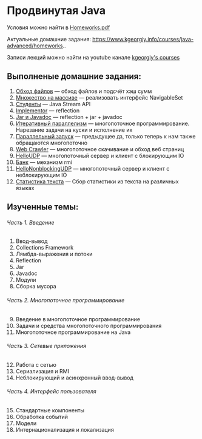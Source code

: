 # Продвинутая Java

Условия можно найти в [Homeworks.pdf](Homeworks.pdf)

Актуальные домашние задания: https://www.kgeorgiy.info/courses/java-advanced/homeworks..

Записи лекций можно найти на youtube канале [kgeorgiy's courses](https://www.youtube.com/c/kgeorgiycourses/videos)

## Выполненые домашние задания:

1. [Обход файлов](java-solutions/info/kgeorgiy/ja/sharaev/walk/Walk.java) — обход файлов и подсчёт хэш сумм
2. [Множество на массиве](java-solutions/info/kgeorgiy/ja/sharaev/arrayset/ArraySet.java) — реализовать интерфейс
   NavigableSet
3. [Студенты](java-solutions/info/kgeorgiy/ja/sharaev/student/StudentDB.java) — Java Stream API
4. [Implementor](java-solutions/info/kgeorgiy/ja/sharaev/implementor/Implementor.java) — reflection
5. [Jar и Javadoc](java-solutions/info/kgeorgiy/ja/sharaev/implementor/Implementor.java) — reflection + jar + javadoc
6. [Итеративный параллелизм](java-solutions/info/kgeorgiy/ja/sharaev/concurrent/IterativeParallelism.java) —
   многопоточное программирование. Нарезание задачи на куски и исполнение их
7. [Параллельный запуск](java-solutions/info/kgeorgiy/ja/sharaev/concurrent/ParallelMapperImpl.java) — предыдущее дз,
   только теперь к нам также обращаются многопоточно
8. [Web Crawler](java-solutions/info/kgeorgiy/ja/sharaev/crawler/WebCrawler.java) — многопоточное скачивание и обход веб
   страниц
9. [HelloUDP](java-solutions/info/kgeorgiy/ja/sharaev/hello/HelloUDPServer.java) — многопоточный сервер и клиент с
   блокирующим IO
10. [Банк](java-solutions/info/kgeorgiy/ja/sharaev/bank/Bank.java) — механизм rmi
11. [HelloNonblockingUDP](java-solutions/info/kgeorgiy/ja/sharaev/hello/HelloUDPNonblockingServer.java) — многопоточный
    сервер и клиент с неблокирующим IO
12. [Статистика текста](java-solutions/info/kgeorgiy/ja/sharaev/i18n/TextStatistics.java) — Сбор статистики из текста на
    различных языках

## Изученные темы:

###### Часть 1. Введение

1. Ввод-вывод
2. Collections Framework
3. Лямбда-выражения и потоки
4. Reflection
5. Jar
6. Javadoc
7. Модули
8. Сборка мусора

###### Часть 2. Многопоточное программирование

9. Введение в многопоточное программирование
10. Задачи и средства многопоточного программирования
11. Многопоточное программирование на Java

###### Часть 3. Сетевые приложения

12. Работа с сетью
13. Сериализация и RMI
14. Неблокирующий и асинхронный ввод-вывод

###### Часть 4. Интерфейс пользователя

15. Стандартные компоненты
16. Обработка событий
17. Модели
18. Интернационализация и локализация			

